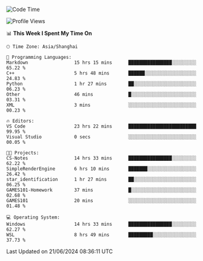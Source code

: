 <!--START_SECTION:waka-->
![Code Time](http://img.shields.io/badge/Code%20Time-1%2C801%20hrs%2053%20mins-blue)

![Profile Views](http://img.shields.io/badge/Profile%20Views-5-blue)

📊 **This Week I Spent My Time On** 

```text
🕑︎ Time Zone: Asia/Shanghai

💬 Programming Languages: 
Markdown                 15 hrs 15 mins      ████████████████░░░░░░░░░   65.22 % 
C++                      5 hrs 48 mins       ██████░░░░░░░░░░░░░░░░░░░   24.83 % 
Python                   1 hr 27 mins        ██░░░░░░░░░░░░░░░░░░░░░░░   06.23 % 
Other                    46 mins             █░░░░░░░░░░░░░░░░░░░░░░░░   03.31 % 
XML                      3 mins              ░░░░░░░░░░░░░░░░░░░░░░░░░   00.23 % 

🔥 Editors: 
VS Code                  23 hrs 22 mins      █████████████████████████   99.95 % 
Visual Studio            0 secs              ░░░░░░░░░░░░░░░░░░░░░░░░░   00.05 % 

🐱‍💻 Projects: 
CS-Notes                 14 hrs 33 mins      ████████████████░░░░░░░░░   62.22 % 
SimpleRenderEngine       6 hrs 10 mins       ███████░░░░░░░░░░░░░░░░░░   26.42 % 
star_identification      1 hr 27 mins        ██░░░░░░░░░░░░░░░░░░░░░░░   06.25 % 
GAMES101-Homework        37 mins             █░░░░░░░░░░░░░░░░░░░░░░░░   02.68 % 
GAMES101                 20 mins             ░░░░░░░░░░░░░░░░░░░░░░░░░   01.48 % 

💻 Operating System: 
Windows                  14 hrs 33 mins      ████████████████░░░░░░░░░   62.27 % 
WSL                      8 hrs 49 mins       █████████░░░░░░░░░░░░░░░░   37.73 % 
```


 Last Updated on 21/06/2024 08:36:11 UTC
<!--END_SECTION:waka-->